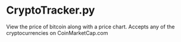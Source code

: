 # CryptoTracker.py
View the price of bitcoin along with a price chart. Accepts any of the cryptocurrencies on CoinMarketCap.com
